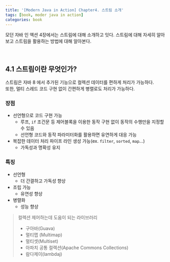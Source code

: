 ```yaml
---
title: '[Modern Java in Action] Chapter4. 스트림 소개'
tags: [book, moder java in action]
categories: book
---
```


모던 자바 인 액션 4장에서는 스트림에 대해 소개하고 잇다.
스트림에 대해 자세히 알아보고 스트림을 활용하는 방법에 대해 알아본다.  

<!--more-->

<br/>

## 4.1 스트림이란 무엇인가?

스트림은 자바 8 에서 추가된 기능으로 컬렉션 데이터를 편하게 처리가 가능하다.  
또한, 멀티 스레드 코드 구현 없이 간편하게 병렬로도 처리가 가능하다.  

### 장점
- 선언형으로 코드 구현 가능
  - 루프, `if` 조건문 등 제어블록을 이용한 동작 구현 없이 동작의 수행만을 지정할 수 있음
  - 선언형 코드와 동작 파라미터화를 활용하면 유연하게 대응 가능
- 복잡한 데이터 처리 파이프 라인 생성 가능(ex. `filter`, `sorted`, `map`...)
  - 가독성과 명확성 유지

### 특징
- 선언형
  - 더 간결하고 가독성 향상
- 조립 가능
  - 유연성 향상
- 병렬화
  - 성능 향상

> 컬렉션 제어하는데 도움이 되는 라이브러리
> - 구아바(Guava)
> - 멀티맵 (Multimap)
> - 멀티셋(Multiset)
> - 아파치 공통 컬렉션(Apache Commons Collections)
> - 람다제이(lambdaj)

###

